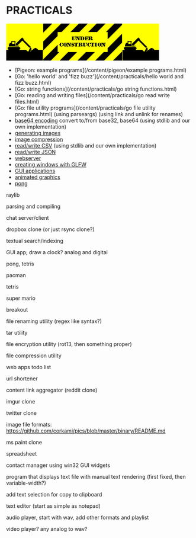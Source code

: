 # PRACTICALS

![under construction](/static/images/construction.gif)

 - [Pigeon: example programs](/content/pigeon/example programs.html)
 - [Go: 'hello world' and 'fizz buzz'](/content/practicals/hello world and fizz buzz.html)
 - [Go: string functions](/content/practicals/go string functions.html)
 - [Go: reading and writing files](/content/practicals/go read write files.html)
 - [Go: file utility programs](/content/practicals/go file utility programs.html) (using parseargs) (using link and unlink for renames)
 - [base64 encoding](/content/practicals/) convert to/from base32, base64 (using stdlib and our own implementation)
 - [generating images](/content/practicals)
 - [image compression](/content/practicals/)
 - [read/write CSV](/content/practicals/)  (using stdlib and our own implementation)
 - [read/write JSON](/content/practicals/)
 - [webserver](/content/practicals/)
 - [creating windows with GLFW](/content/practicals/)
 - [GUI applications](/content/practicals/)
 - [animated graphics](/content/practicals/)
 - [pong](/content/practicals/)

raylib





parsing and compiling

chat server/client

dropbox clone (or just rsync clone?)




textual search/indexing

GUI app; draw a clock? analog and digital

pong, tetris

pacman

tetris

super mario

breakout

file renaming utility (regex like syntax?)

tar utility

file encryption utility (rot13, then something proper)

file compression utility



web apps todo list

url shortener




content link aggregator (reddit clone)

imgur clone

twitter clone

image file formats: https://github.com/corkami/pics/blob/master/binary/README.md

ms paint clone


spreadsheet

contact manager using win32 GUI widgets




program that displays text file with manual text rendering (first fixed, then variable-width?)

add text selection for copy to clipboard

text editor (start as simple as notepad)

audio player, start with wav, add other formats and playlist

video player? any analog to wav?
